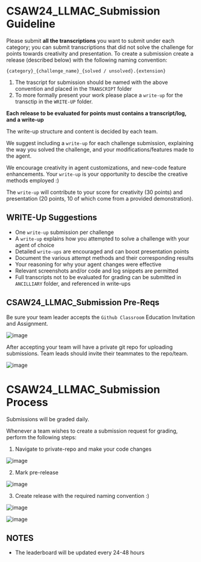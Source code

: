 # CSAW24_LLMAC_Submission Guideline

Please submit **all the transcriptions** you want to submit under each category; you can submit transcriptions that did not solve the challenge for points towards creativity and presentation. 
To create a submission create a release (described below) with the following naming convention:

`{category}_{challenge_name}_{solved / unsolved}.{extension}`

1) The trascript for submission should be named with the above convention and placed in the `TRANSCRIPT` folder
2) To more formally present your work please place a `write-up` for the transctip in the `WRITE-UP` folder. 

**Each release to be evaluated for points must contains a transcript/log, and a write-up**

The write-up structure and content is decided by each team. 

We suggest including a `write-up` for each challenge submission, explaining the way you solved the challenge, and your modifications/features made to the agent. 

We encourage creativity in agent customizations, and new-code feature enhancements. Your `write-up` is your opportunity to descibe the creative methods employed :) 

The `write-up` will contribute to your score for creativity (30 points) and presentation (20 points, 10 of which come from a provided demonstration). 


## WRITE-Up Suggestions

* One `write-up` submission per challenge
* A `write-up` explains how you attempted to solve a challenge with your agent of choice
* Detailed `write-ups` are encouraged and can boost presentation points  
* Document the various attempt methods and their corresponding results
* Your reasoning for why your agent changes were effective
* Relevant screenshots and/or code and log snippets are permitted
* Full transcripts not to be evaluated for grading can be submitted in `ANCILLIARY` folder, and referenced in write-ups

## CSAW24_LLMAC_Submission Pre-Reqs

Be sure your team leader accepts the `Github Classroom` Education Invitation and Assignment.

![image](https://github.com/user-attachments/assets/8cf7857e-76f6-49f3-8fc4-a9c31ba66dfe)

After accepting your team will have a private git repo for uploading submissions.
Team leads should invite their teammates to the repo/team.

![image](https://github.com/user-attachments/assets/7b5db299-d7bd-4cb2-8f49-7a743a400377)


# CSAW24_LLMAC_Submission Process

Submissions will be graded daily. 

Whenever a team wishes to create a submission request for grading, perform the following steps:

1. Navigate to private-repo and make your code changes 

![image](https://github.com/user-attachments/assets/188a31d9-c2b6-4ffe-ac7b-026fb9c996c2)

2. Mark pre-release 

![image](https://github.com/user-attachments/assets/e920171d-ab81-4574-a412-9bfb4e928cf1)

3. Create release with the required naming convention  :) 

![image](https://github.com/user-attachments/assets/6c1b75d8-500d-4ad0-8a34-0e8709d80d00)

![image](https://github.com/user-attachments/assets/86ae5cdc-783a-4d94-b2dd-0a5d1d68490c)



## NOTES
* The leaderboard will be updated every 24-48 hours

